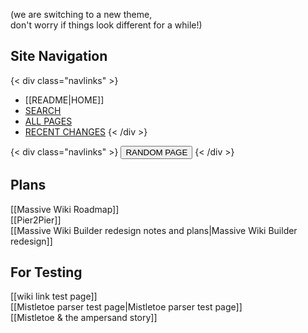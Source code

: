 (we are switching to a new theme,  
don't worry if things look different for a while!)

## Site Navigation

{< div class="navlinks" >}
- [[README|HOME]]
- [SEARCH](/search.html)  
- [ALL PAGES](/all-pages.html)  
- [RECENT CHANGES](/recent-pages.html)
{< /div >}

{< div class="navlinks" >}
  <button onclick="location.href=`${randomPageLink()}`">
    RANDOM PAGE
  </button>
{< /div >}

## Plans

[[Massive Wiki Roadmap]]  
[[Pier2Pier]]  
[[Massive Wiki Builder redesign notes and plans|Massive Wiki Builder redesign]]     

## For Testing

[[wiki link test page]]  
[[Mistletoe parser test page|Mistletoe parser test page]]  
[[Mistletoe & the ampersand story]]  

